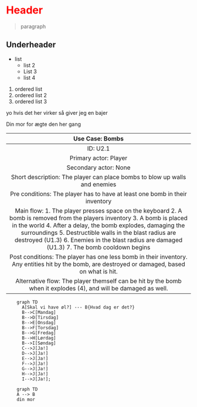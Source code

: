 <style>
 #header {
	color: red;
}
</style>

# Header

> paragraph

## Underheader

- list
  - list 2
  - List 3
  - list 4

1. ordered list
1. ordered list 2
1. ordered list 3

yo hvis det her virker så giver jeg en bajer

Din mor for ægte den her gang

|                                                                                                                                                                   Use Case: Bombs                                                                                                                                                                   |
| :-------------------------------------------------------------------------------------------------------------------------------------------------------------------------------------------------------------------------------------------------------------------------------------------------------------------------------------------------: |
|                                                                                                                                                                      ID: U2.1                                                                                                                                                                       |
|                                                                                                                                                                Primary actor: Player                                                                                                                                                                |
|                                                                                                                                                                Secondary actor: None                                                                                                                                                                |
|                                                                                                                                     Short description: The player can place bombs to blow up walls and enemies                                                                                                                                      |
|                                                                                                                                     Pre conditions: The player has to have at least one bomb in their inventory                                                                                                                                     |
| Main flow: 1. The player presses space on the keyboard 2. A bomb is removed from the players inventory 3. A bomb is placed in the world 4. After a delay, the bomb explodes, damaging the surroundings 5. Destructible walls in the blast radius are destroyed (U1.3) 6. Enemies in the blast radius are damaged (U1.3) 7. The bomb cooldown begins |
|                                                                                                   Post conditions: The player has one less bomb in their inventory. Any entities hit by the bomb, are destroyed or damaged, based on what is hit.                                                                                                   |
|                                                                                                                   Alternative flow: The player themself can be hit by the bomb when it explodes (4), and will be damaged as well.                                                                                                                   |

```mermaid
	graph TD
      A[Skal vi have øl?] --- B{Hvad dag er det?}
      B-->C[Mandag]
      B-->D[Tirsdag]
	  B-->E[Onsdag]
	  B-->F[Torsdag]
	  B-->G[Fredag]
	  B-->H[Lørdag]
	  B-->I[Søndag]
	  C-->J[Ja!]
	  D-->J[Ja!]
	  E-->J[Ja!]
	  F-->J[Ja!]
	  G-->J[Ja!]
	  H-->J[Ja!]
	  I-->J[Ja!];
```

```mermaid
	graph TD
	A --> B
	din mor
```
